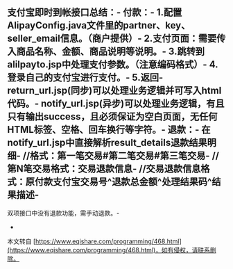 支付宝即时到帐接口总结：-
付款：-
1.配置AlipayConfig.java文件里的partner、key、seller\_email信息。（商户提供）-
2.支付页面：需要传入商品名称、金额、商品说明等说明。-
3.跳转到alilpayto.jsp中处理支付参数。（注意编码格式）-
4.登录自己的支付宝进行支付。-
5.返回-
return\_url.jsp(同步)可以处理业务逻辑并可写入html代码。-
notify\_url.jsp(异步)可以处理业务逻辑，有且只有输出success，且必须保证为空白页面，无任何HTML标签、空格、回车换行等字符。-
退款：-
在notify\_url.jsp中直接解析result\_details退款结果明细-
//格式：第一笔交易#第二笔交易#第三笔交易-
//第N笔交易格式：交易退款信息-
//交易退款信息格式：原付款支付宝交易号^退款总金额^处理结果码^结果描述-
-
双项接口中没有退款功能，需手动退款。-

-

本文转自 [https://www.eqishare.com/programming/468.html](https://www.eqishare.com/programming/468.html)，如有侵权，请联系删除。